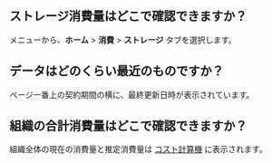 ## ストレージ消費量はどこで確認できますか？


メニューから、**ホーム** > **消費** > **ストレージ** タブを選択します。

## データはどのくらい最近のものですか？


ページ一番上の契約期間の横に、最終更新日時が表示されています。

## 組織の合計消費量はどこで確認できますか？


組織全体の現在の消費量と推定消費量は [コスト計算機](vsb1703029847518.md) に表示されます。

